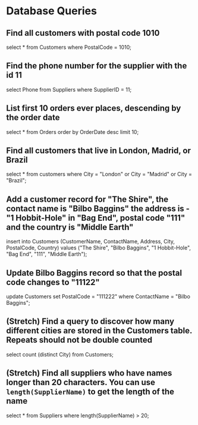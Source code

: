 # Database Queries

## Find all customers with postal code 1010

select * from Customers where PostalCode = 1010;

## Find the phone number for the supplier with the id 11

select Phone from Suppliers where SupplierID = 11;

## List first 10 orders ever places, descending by the order date

select * from Orders order by OrderDate desc limit 10;

## Find all customers that live in London, Madrid, or Brazil

select * from customers where City = "London" or City = "Madrid" or City = "Brazil";

## Add a customer record for "The Shire", the contact name is "Bilbo Baggins" the address is -"1 Hobbit-Hole" in "Bag End", postal code "111" and the country is "Middle Earth"

insert into Customers (CustomerName, ContactName, Address, City, PostalCode, Country) values ("The Shire", "Bilbo Baggins", "1 Hobbit-Hole", "Bag End", "111", "Middle Earth");

## Update Bilbo Baggins record so that the postal code changes to "11122"

update Customers set PostalCode = "111222" where ContactName = "Bilbo Baggins";

## (Stretch) Find a query to discover how many different cities are stored in the Customers table. Repeats should not be double counted

select count (distinct City) from Customers;

## (Stretch) Find all suppliers who have names longer than 20 characters. You can use `length(SupplierName)` to get the length of the name

select * from Suppliers where length(SupplierName) > 20;
